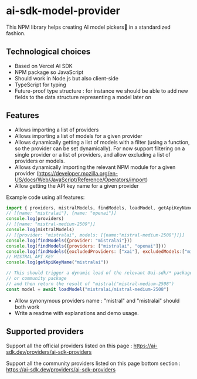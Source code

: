 # ai-sdk-model-provider

This NPM library helps creating AI model pickers in a standardized fashion.

## Technological choices

- Based on Vercel AI SDK
- NPM package so JavaScript
- Should work in Node.js but also client-side
- TypeScript for typing
- Future-proof type structure : for instance we should be able to add new fields to the data structure representing a model later on

## Features

- Allows importing a list of providers
- Allows importing a list of models for a given provider
- Allows dynamically getting a list of models with a filter (using a function, so the provider can be set dynamically). For now support filtering on a single provider or a list of providers, and allow excluding a list of providers or models.
- Allows dynamically importing the relevant NPM module for a given provider (https://developer.mozilla.org/en-US/docs/Web/JavaScript/Reference/Operators/import)
- Allow getting the API key name for a given provider

Example code using all features:

```js
import { providers, mistralModels, findModels, loadModel, getApiKeyName } from "ai-sdk-model-picker"
// [{name: "mistralai"}, {name: "openai"}]
console.log(providers)
// [{name: "mistral-medium-2509"}]
console.log(mistralModels)
// [{provider: "mistralai", models: [{name:"mistral-medium-2508"}]}]
console.log(findModels({provider: "mistralai"}))
console.log(findModels({providers: ["mistralai", "openai"]}))
console.log(findModels({excludedProviders: ["xai"], excludedModels:["mistralai/codestral-latest"]})
// MISTRAL_API_KEY
console.log(getApiKeyName("mistralai")) 

// This should trigger a dynamic load of the relevant @ai-sdk/* package
// or community package
// and then return the result of "mistral("mistral-medium-2508")
const model = await loadModel("mistralai/mistral-medium-2508")
```
- Allow synonymous providers name : "mistral" and "mistralai" should both work
- Write a readme with explanations and demo usage.

## Supported providers

Support all the official providers listed on this page : https://ai-sdk.dev/providers/ai-sdk-providers

Support all the community providers listed on this page bottom section : https://ai-sdk.dev/providers/ai-sdk-providers

